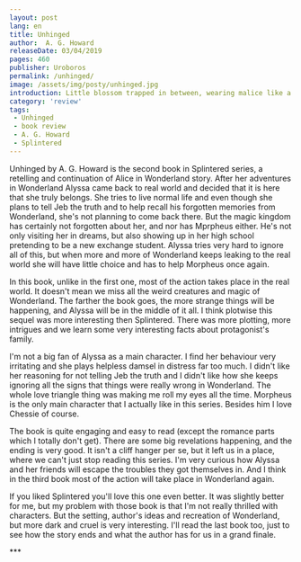 ```yaml
---
layout: post
lang: en
title: Unhinged
author:  A. G. Howard
releaseDate: 03/04/2019
pages: 460
publisher: Uroboros
permalink: /unhinged/
image: /assets/img/posty/unhinged.jpg
introduction: Little blossom trapped in between, wearing malice like a queen; hide the truth, be cruel and tart, still all the more, you rule my heart.
category: 'review'
tags:
 - Unhinged
 - book review
 - A. G. Howard
 - Splintered
---
```


  Unhinged by A. G. Howard is the second book in Splintered series, a retelling and continuation of Alice in Wonderland story. After her adventures in Wonderland Alyssa came back to real world and decided that it is here that she truly belongs. She tries to live normal life and even though she plans to tell Jeb the truth and to help recall his forgotten memories from Wonderland, she's not planning to come back there. But the magic kingdom has certainly not forgotten about her, and nor has Mprpheus either. He's not only visiting her in dreams, but also showing up in her high school pretending to be a new exchange student. Alyssa tries very hard to ignore all of this, but when more and more of Wonderland keeps leaking to the real world she will have little choice and has to help Morpheus once again.

  In this book, unlike in the first one, most of the action takes place in the real world. It doesn't mean we miss all the weird creatures and magic of Wonderland. The farther the book goes, the more strange things will be happening, and Alyssa will be in the middle of it all. I think plotwise this sequel was more interesting then Splintered. There was more plotting, more intrigues and we learn some very interesting facts about protagonist's family.

  I'm not a big fan of Alyssa as a main character. I find her behaviour very irritating and she plays helpless damsel in distress far too much. I didn't like her reasoning for not telling Jeb the truth and I didn't like how she keeps ignoring all the signs that things were really wrong in Wonderland. The whole love triangle thing was making me roll my eyes all the time. Morpheus is the only main character that I actually like in this series. Besides him I love Chessie of course.

  The book is quite engaging and easy to read (except the romance parts which I totally don't get). There are some big revelations happening, and the ending is very good. It isn't a cliff hanger per se, but it left us in a place, where we can't just stop reading this series. I'm very curious how Alyssa and her friends will escape the troubles they got themselves in. And I think in the third book most of the action will take place in Wonderland again.

  If you liked Splintered you'll love this one even better. It was slightly better for me, but my problem with those book is that I'm not really thrilled with characters. But the setting, author's ideas and recreation of Wonderland, but more dark and cruel is very interesting. I'll read the last book too, just to see how the story ends and what the author has for us in a grand finale.

  \*\*\*
